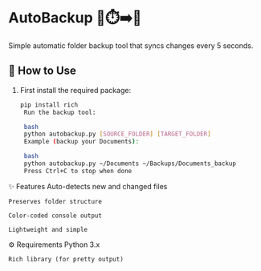 # AutoBackup 📂⏱️➡️📂

Simple automatic folder backup tool that syncs changes every 5 seconds.

## 🚀 How to Use

1. First install the required package:
   ```bash
   pip install rich
    Run the backup tool:

    bash
    python autobackup.py [SOURCE_FOLDER] [TARGET_FOLDER]
    Example (backup your Documents):

    bash
    python autobackup.py ~/Documents ~/Backups/Documents_backup
    Press Ctrl+C to stop when done

✨ Features
    Auto-detects new and changed files

    Preserves folder structure

    Color-coded console output

    Lightweight and simple

⚙️ Requirements
    Python 3.x

    Rich library (for pretty output)